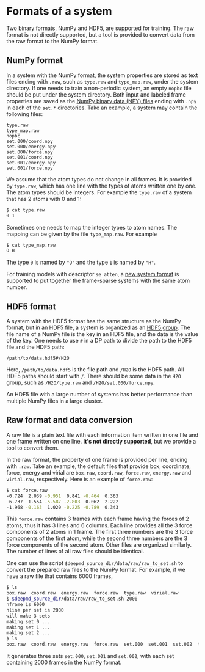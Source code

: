 # Formats of a system

Two binary formats, NumPy and HDF5, are supported for training. The raw format is not directly supported, but a tool is provided to convert data from the raw format to the NumPy format.

## NumPy format

In a system with the NumPy format, the system properties are stored as text files ending with `.raw`, such as `type.raw` and `type_map.raw`, under the system directory. If one needs to train a non-periodic system, an empty `nopbc` file should be put under the system directory. Both input and labeled frame properties are saved as the [NumPy binary data (NPY) files](https://numpy.org/doc/stable/reference/generated/numpy.lib.format.html#npy-format) ending with `.npy` in each of the `set.*` directories. Take an example, a system may contain the following files:

```
type.raw
type_map.raw
nopbc
set.000/coord.npy
set.000/energy.npy
set.000/force.npy
set.001/coord.npy
set.001/energy.npy
set.001/force.npy
```

We assume that the atom types do not change in all frames. It is provided by `type.raw`, which has one line with the types of atoms written one by one. The atom types should be integers. For example the `type.raw` of a system that has 2 atoms with 0 and 1:

```bash
$ cat type.raw
0 1
```

Sometimes one needs to map the integer types to atom names. The mapping can be given by the file `type_map.raw`. For example

```bash
$ cat type_map.raw
O H
```

The type `0` is named by `"O"` and the type `1` is named by `"H"`.

For training models with descriptor `se_atten`, a [new system format](../model/train-se-atten.md#data-format) is supported to put together the frame-sparse systems with the same atom number.

## HDF5 format

A system with the HDF5 format has the same structure as the NumPy format, but in an HDF5 file, a system is organized as an [HDF5 group](https://docs.h5py.org/en/stable/high/group.html). The file name of a NumPy file is the key in an HDF5 file, and the data is the value of the key. One needs to use `#` in a DP path to divide the path to the HDF5 file and the HDF5 path:

```
/path/to/data.hdf5#/H2O
```

Here, `/path/to/data.hdf5` is the file path and `/H2O` is the HDF5 path. All HDF5 paths should start with `/`. There should be some data in the `H2O` group, such as `/H2O/type.raw` and `/H2O/set.000/force.npy`.

An HDF5 file with a large number of systems has better performance than multiple NumPy files in a large cluster.

## Raw format and data conversion

A raw file is a plain text file with each information item written in one file and one frame written on one line. **It's not directly supported**, but we provide a tool to convert them.

In the raw format, the property of one frame is provided per line, ending with `.raw`. Take an example, the default files that provide box, coordinate, force, energy and virial are `box.raw`, `coord.raw`, `force.raw`, `energy.raw` and `virial.raw`, respectively. Here is an example of `force.raw`:

```bash
$ cat force.raw
-0.724  2.039 -0.951  0.841 -0.464  0.363
 6.737  1.554 -5.587 -2.803  0.062  2.222
-1.968 -0.163  1.020 -0.225 -0.789  0.343
```

This `force.raw` contains 3 frames with each frame having the forces of 2 atoms, thus it has 3 lines and 6 columns. Each line provides all the 3 force components of 2 atoms in 1 frame. The first three numbers are the 3 force components of the first atom, while the second three numbers are the 3 force components of the second atom. Other files are organized similarly. The number of lines of all raw files should be identical.

One can use the script `$deepmd_source_dir/data/raw/raw_to_set.sh` to convert the prepared raw files to the NumPy format. For example, if we have a raw file that contains 6000 frames,

```bash
$ ls
box.raw  coord.raw  energy.raw  force.raw  type.raw  virial.raw
$ $deepmd_source_dir/data/raw/raw_to_set.sh 2000
nframe is 6000
nline per set is 2000
will make 3 sets
making set 0 ...
making set 1 ...
making set 2 ...
$ ls
box.raw  coord.raw  energy.raw  force.raw  set.000  set.001  set.002  type.raw  virial.raw
```

It generates three sets `set.000`, `set.001` and `set.002`, with each set containing 2000 frames in the NumPy format.
